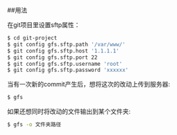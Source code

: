 ##用法

在git项目里设置sftp属性：

```sh
$ cd git-project
$ git config gfs.sftp.path '/var/www/'
$ git config gfs.sftp.host '1.1.1.1'
$ git config gfs.sftp.port 22
$ git config gfs.sftp.username 'root'
$ git config gfs.sftp.password 'xxxxxx'
```

当有一次新的commit产生后，想将这次的改动上传到服务器:

```sh
$ gfs
```

如果还想同时将改动的文件输出到某个文件夹:

```sh
$ gfs -o 文件夹路径
```
